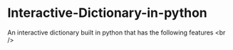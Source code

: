 # Interactive-Dictionary-in-python
An interactive dictionary built in python that has the following features &lt;br />
